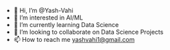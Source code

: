 - 👋 Hi, I’m @Yash-Vahi
- 👀 I’m interested in AI/ML
- 🌱 I’m currently learning Data Science
- 💞️ I’m looking to collaborate on Data Science Projects
- 📫 How to reach me yashvahi1@gmail.com

<!---
Yash-Vahi/Yash-Vahi is a ✨ special ✨ repository because its `README.md` (this file) appears on your GitHub profile.
You can click the Preview link to take a look at your changes.
--->
